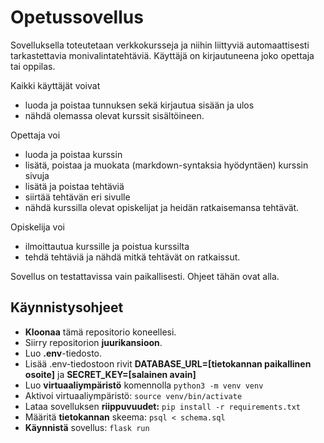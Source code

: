 # Opetussovellus

Sovelluksella toteutetaan verkkokursseja ja niihin liittyviä automaattisesti tarkastettavia monivalintatehtäviä. Käyttäjä on kirjautuneena joko opettaja tai oppilas.

Kaikki käyttäjät voivat
- luoda ja poistaa tunnuksen sekä kirjautua sisään ja ulos
- nähdä olemassa olevat kurssit sisältöineen.

Opettaja voi
- luoda ja poistaa kurssin
- lisätä, poistaa ja muokata (markdown-syntaksia hyödyntäen) kurssin sivuja
- lisätä ja poistaa tehtäviä
- siirtää tehtävän eri sivulle
- nähdä kurssilla olevat opiskelijat ja heidän ratkaisemansa tehtävät.

Opiskelija voi
- ilmoittautua kurssille ja poistua kurssilta
- tehdä tehtäviä ja nähdä mitkä tehtävät on ratkaissut.

Sovellus on testattavissa vain paikallisesti. Ohjeet tähän ovat alla.

## Käynnistysohjeet

- **Kloonaa** tämä repositorio koneellesi.
- Siirry repositorion **juurikansioon**.
- Luo **.env**-tiedosto.
- Lisää .env-tiedostoon rivit **DATABASE_URL=[tietokannan paikallinen osoite]** ja **SECRET_KEY=[salainen avain]**
- Luo **virtuaaliympäristö** komennolla `python3 -m venv venv`
- Aktivoi virtuaaliympäristö: `source venv/bin/activate`
- Lataa sovelluksen **riippuvuudet:** `pip install -r requirements.txt`
- Määritä **tietokannan** skeema: `psql < schema.sql`
- **Käynnistä** sovellus: `flask run`

